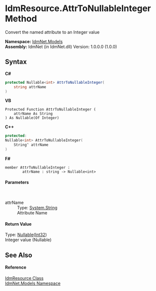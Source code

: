# IdmResource.AttrToNullableInteger Method 
 

Convert the named attribute to an Integer value

**Namespace:**&nbsp;<a href="N_IdmNet_Models">IdmNet.Models</a><br />**Assembly:**&nbsp;IdmNet (in IdmNet.dll) Version: 1.0.0.0 (1.0.0)

## Syntax

**C#**<br />
``` C#
protected Nullable<int> AttrToNullableInteger(
	string attrName
)
```

**VB**<br />
``` VB
Protected Function AttrToNullableInteger ( 
	attrName As String
) As Nullable(Of Integer)
```

**C++**<br />
``` C++
protected:
Nullable<int> AttrToNullableInteger(
	String^ attrName
)
```

**F#**<br />
``` F#
member AttrToNullableInteger : 
        attrName : string -> Nullable<int> 

```


#### Parameters
&nbsp;<dl><dt>attrName</dt><dd>Type: <a href="http://msdn2.microsoft.com/en-us/library/s1wwdcbf" target="_blank">System.String</a><br />Attribute Name</dd></dl>

#### Return Value
Type: <a href="http://msdn2.microsoft.com/en-us/library/b3h38hb0" target="_blank">Nullable</a>(<a href="http://msdn2.microsoft.com/en-us/library/td2s409d" target="_blank">Int32</a>)<br />Integer value (Nullable)

## See Also


#### Reference
<a href="T_IdmNet_Models_IdmResource">IdmResource Class</a><br /><a href="N_IdmNet_Models">IdmNet.Models Namespace</a><br />